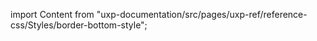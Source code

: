 
import Content from "uxp-documentation/src/pages/uxp-ref/reference-css/Styles/border-bottom-style";

<Content query="product=photoshop"/>
